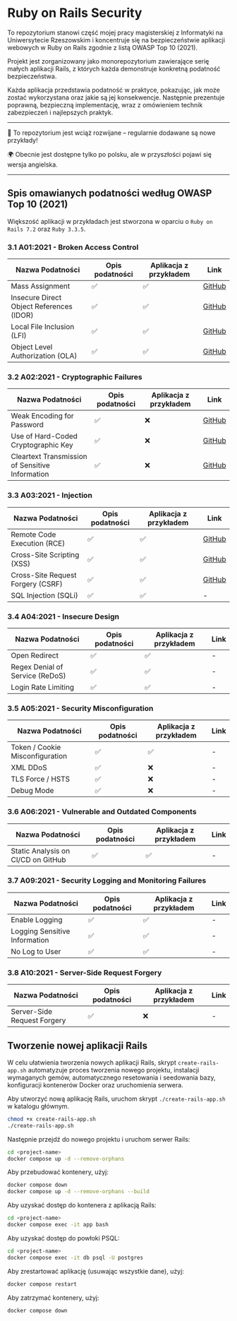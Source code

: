 # Ruby on Rails Security

To repozytorium stanowi część mojej pracy magisterskiej z Informatyki na Uniwersytecie Rzeszowskim i koncentruje się na bezpieczeństwie aplikacji webowych w Ruby on Rails zgodnie z listą OWASP Top 10 (2021).

Projekt jest zorganizowany jako monorepozytorium zawierające serię małych aplikacji Rails, z których każda demonstruje konkretną podatność bezpieczeństwa.

Każda aplikacja przedstawia podatność w praktyce, pokazując, jak może zostać wykorzystana oraz jakie są jej konsekwencje. Następnie prezentuje poprawną, bezpieczną implementację, wraz z omówieniem technik zabezpieczeń i najlepszych praktyk.

---

🚧 To repozytorium jest wciąż rozwijane – regularnie dodawane są nowe przykłady!

🌍 Obecnie jest dostępne tylko po polsku, ale w przyszłości pojawi się wersja angielska.

---

## Spis omawianych podatności według OWASP Top 10 (2021)

Większość aplikacji w przykładach jest stworzona w oparciu o `Ruby on Rails 7.2` oraz `Ruby 3.3.5`.

### 3.1 A01:2021 - Broken Access Control

| Nazwa Podatności | Opis podatności | Aplikacja z przykładem | Link |
| - | - | - | - |
| Mass Assignment | ✅ | ✅ | [GitHub](https://github.com/maciejb2k/ruby-on-rails-security/tree/main/mass-assignment) |
| Insecure Direct Object References (IDOR) | ✅ | ✅ | [GitHub](https://github.com/maciejb2k/ruby-on-rails-security/tree/main/insecure-direct-object-reference) |
| Local File Inclusion (LFI) | ✅ | ✅ | [GitHub](https://github.com/maciejb2k/ruby-on-rails-security/tree/main/local-file-inclusion) |
| Object Level Authorization (OLA) | ✅ | ✅ | [GitHub](https://github.com/maciejb2k/ruby-on-rails-security/tree/main/object-level-authorization) |

### 3.2 A02:2021 - Cryptographic Failures

| Nazwa Podatności | Opis podatności | Aplikacja z przykładem | Link |
| - | - | - | - |
| Weak Encoding for Password | ✅ | ❌ | [GitHub](https://github.com/maciejb2k/ruby-on-rails-security/tree/main/weak-encoding-for-password) |
| Use of Hard-Coded Cryptographic Key | ✅ | ❌ | [GitHub](https://github.com/maciejb2k/ruby-on-rails-security/tree/main/hard-coded-cryptographic-key) |
| Cleartext Transmission of Sensitive Information | ✅ | ❌ | [GitHub](https://github.com/maciejb2k/ruby-on-rails-security/tree/main/cleartext-transmission-of-sensitive-information) |

### 3.3 A03:2021 - Injection

| Nazwa Podatności | Opis podatności | Aplikacja z przykładem | Link |
| - | - | - | - |
| Remote Code Execution (RCE) | ✅ | ✅ | [GitHub](https://github.com/maciejb2k/ruby-on-rails-security/tree/main/remote-code-execution) |
| Cross-Site Scripting (XSS) | ✅ | ✅ | [GitHub](https://github.com/maciejb2k/ruby-on-rails-security/tree/main/cross-site-scripting) |
| Cross-Site Request Forgery (CSRF) | ✅ | ✅ | [GitHub](https://github.com/maciejb2k/ruby-on-rails-security/tree/main/cross-site-request-forgery) |
| SQL Injection (SQLi) | ✅ | ✅ | - |

### 3.4 A04:2021 - Insecure Design

| Nazwa Podatności | Opis podatności | Aplikacja z przykładem | Link |
| - | - | - | - |
| Open Redirect | ✅ | ✅ | - |
| Regex Denial of Service (ReDoS) | ✅ | ✅ | - |
| Login Rate Limiting | ✅ | ✅ | - |

### 3.5 A05:2021 - Security Misconfiguration

| Nazwa Podatności | Opis podatności | Aplikacja z przykładem | Link |
| - | - | - | - |
| Token / Cookie Misconfiguration | ✅ | ✅ | - |
| XML DDoS | ✅ | ❌ | - |
| TLS Force / HSTS | ✅ | ❌ | - |
| Debug Mode | ✅ | ❌ | - |

### 3.6 A06:2021 - Vulnerable and Outdated Components

| Nazwa Podatności | Opis podatności | Aplikacja z przykładem | Link |
| - | - | - | - |
| Static Analysis on CI/CD on GitHub | ✅ | ✅ | - |

### 3.7 A09:2021 - Security Logging and Monitoring Failures

| Nazwa Podatności | Opis podatności | Aplikacja z przykładem | Link |
| - | - | - | - |
| Enable Logging | ✅ | ✅ | - |
| Logging Sensitive Information | ✅ | ✅ | - |
| No Log to User | ✅ | ✅ | - |

### 3.8 A10:2021 - Server-Side Request Forgery

| Nazwa Podatności | Opis podatności | Aplikacja z przykładem | Link |
| - | - | - | - |
| Server-Side Request Forgery | ✅ | ❌ | - |

## Tworzenie nowej aplikacji Rails

W celu ułatwienia tworzenia nowych aplikacji Rails, skrypt `create-rails-app.sh` automatyzuje proces tworzenia nowego projektu, instalacji wymaganych gemów, automatycznego resetowania i seedowania bazy, konfiguracji kontenerów Docker oraz uruchomienia serwera.

Aby utworzyć nową aplikację Rails, uruchom skrypt `./create-rails-app.sh` w katalogu głównym.
```bash
chmod +x create-rails-app.sh
./create-rails-app.sh
```

Następnie przejdź do nowego projektu i uruchom serwer Rails:
```bash
cd <project-name>
docker compose up -d --remove-orphans
```

Aby przebudować kontenery, użyj:
```bash
docker compose down
docker compose up -d --remove-orphans --build
```

Aby uzyskać dostęp do kontenera z aplikacją Rails:
```bash
cd <project-name>
docker compose exec -it app bash
```

Aby uzyskać dostęp do powłoki PSQL:
```bash
cd <project-name>
docker compose exec -it db psql -U postgres
```

Aby zrestartować aplikację (usuwając wszystkie dane), użyj:
```bash
docker compose restart
```

Aby zatrzymać kontenery, użyj:
```bash
docker compose down
```
